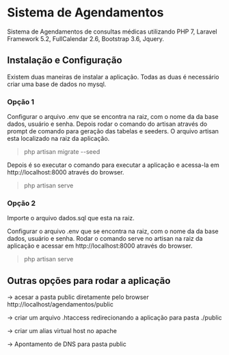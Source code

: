 # Sistema de Agendamentos


Sistema de Agendamentos de consultas médicas utilizando PHP 7, Laravel Framework 5.2, FullCalendar 2.6, Bootstrap 3.6, Jquery.

## Instalação e Configuração

Existem duas maneiras de instalar a aplicação. Todas as duas é necessário criar uma base de dados no mysql.

### Opção 1
Configurar o arquivo .env que se encontra na raiz, com o nome da da base dados, usuário e senha. Depois rodar o comando do artisan através do prompt de comando para geração das tabelas e seeders. O arquivo artisan esta localizado na raiz da aplicação.

> php artisan migrate --seed

Depois é so executar o comando para executar a aplicação e acessa-la em http://localhost:8000 através do browser.

> php artisan serve

### Opção 2

Importe o arquivo dados.sql que esta na raiz.

Configurar o arquivo .env que se encontra na raiz, com o nome da da base dados, usuário e senha. Rodar o comando serve no artisan na raiz da aplicação e acessar em http://localhost:8000 através do browser.

>php artisan serve

## Outras opções para rodar a aplicação

-> acesar a pasta public diretamente pelo browser http://localhost/agendamentos/public

-> criar um arquivo .htaccess redirecionando a aplicação para pasta ./public

-> criar um alias virtual host no apache

-> Apontamento de DNS para pasta public
